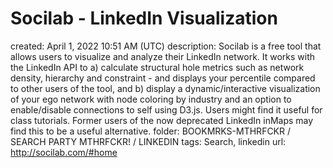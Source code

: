 # Socilab - LinkedIn Visualization

created: April 1, 2022 10:51 AM (UTC)
description: Socilab is a free tool that allows users to visualize and analyze their LinkedIn network. It works with the LinkedIn API to a) calculate structural hole metrics such as network density, hierarchy and constraint - and displays your percentile compared to other users of the tool, and b) display a dynamic/interactive visualization of your ego network with node coloring by industry and an option to enable/disable connections to self using D3.js. Users might find it useful for class tutorials. Former users of the now deprecated LinkedIn inMaps may find this to be a useful alternative.
folder: BOOKMRKS-MTHRFCKR / SEARCH PARTY MTHRFCKR! / LINKEDIN
tags: Search, linkedin
url: http://socilab.com/#home